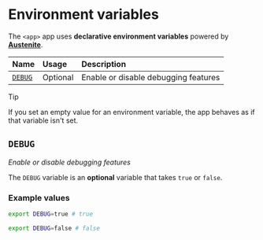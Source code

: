# Environment variables

The `<app>` app uses **declarative environment variables** powered by
**[Austenite]**.

[austenite]: https://github.com/ezzatron/austenite

| Name              | Usage    | Description                          |
| :---------------- | :------- | :----------------------------------- |
| [`DEBUG`](#DEBUG) | Optional | Enable or disable debugging features |

> [!TIP]
> If you set an empty value for an environment variable, the app behaves as if
> that variable isn't set.

## `DEBUG`

_Enable or disable debugging features_

The `DEBUG` variable is an **optional** variable
that takes `true` or `false`.

### Example values

```sh
export DEBUG=true # true
```

```sh
export DEBUG=false # false
```
